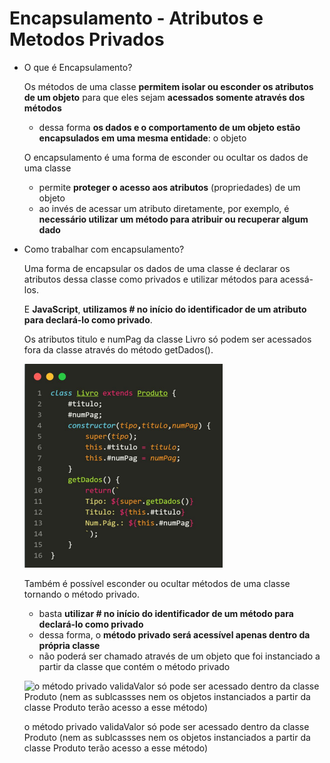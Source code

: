 # Encapsulamento - Atributos e Metodos Privados

- O que é Encapsulamento?
    
    Os métodos de uma classe **permitem isolar ou esconder os atributos de um objeto** para que eles sejam **acessados somente através dos métodos**
    
    - dessa forma **os dados e o comportamento de um objeto estão encapsulados em uma mesma entidade**: o objeto
    
    O encapsulamento é uma forma de esconder ou ocultar os dados de uma classe
    
    - permite **proteger o acesso aos atributos** (propriedades) de um objeto
    - ao invés de acessar um atributo diretamente, por exemplo, é **necessário utilizar um método para atribuir ou recuperar algum dado**
- Como trabalhar com encapsulamento?
    
    Uma forma de encapsular os dados de uma classe é declarar os atributos dessa
    classe como privados e utilizar métodos para acessá-los.
    
    E **JavaScript**, **utilizamos # no início do identificador de um atributo para declará-lo
    como privado**.
    
    Os atributos titulo e numPag da classe Livro só podem ser acessados fora da classe através
    do método getDados().
    
    ![Untitled](Encapsulamento%20-%20Atributos%20e%20Metodos%20Privados%20a147ed05b8484ad7a465f4697956b9f6/Untitled.png)
    
    Também é possível esconder ou ocultar métodos de uma classe tornando o método privado.
    
    - basta **utilizar # no início do identificador de um método para declará-lo como privado**
    - dessa forma, o **método privado será acessível apenas dentro da própria classe**
    - não poderá ser chamado através de um objeto que foi instanciado a partir da classe que contém o método privado
    
    ![o método privado validaValor só pode ser acessado dentro da classe Produto (nem as sublcassses nem os objetos instanciados a partir da classe Produto terão acesso a esse
    método)](Encapsulamento%20-%20Atributos%20e%20Metodos%20Privados%20a147ed05b8484ad7a465f4697956b9f6/Untitled%201.png)
    
    o método privado validaValor só pode ser acessado dentro da classe Produto (nem as sublcassses nem os objetos instanciados a partir da classe Produto terão acesso a esse
    método)